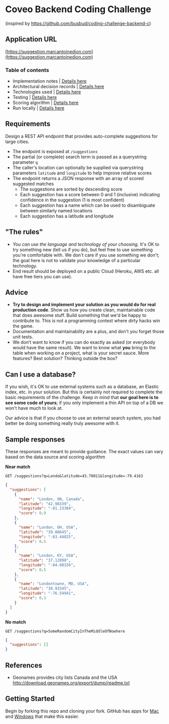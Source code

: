# Coveo Backend Coding Challenge
(inspired by https://github.com/busbud/coding-challenge-backend-c)

## Application URL
[https://suggestion.marcantoinedion.com](https://suggestion.marcantoinedion.com)

### Table of contents

- Implementation notes              | [Details here](./docs/implementation.md)
- Architectural decision records    | [Details here](./docs/adr/contents.md)
- Technologies used                 | [Details here](./docs/technologies.md)
- Testing                           | [Details here](./docs/testing.md)
- Scoring algorithm                 | [Details here](./docs/scoring.md)
- Run locally                       | [Details here](./docs/run-locally.md)

## Requirements

Design a REST API endpoint that provides auto-complete suggestions for large cities.

- The endpoint is exposed at `/suggestions`
- The partial (or complete) search term is passed as a querystring parameter `q`
- The caller's location can optionally be supplied via querystring parameters `latitude` and `longitude` to help improve relative scores
- The endpoint returns a JSON response with an array of scored suggested matches
    - The suggestions are sorted by descending score
    - Each suggestion has a score between 0 and 1 (inclusive) indicating confidence in the suggestion (1 is most confident)
    - Each suggestion has a name which can be used to disambiguate between similarly named locations
    - Each suggestion has a latitude and longitude

## "The rules"

- *You can use the language and technology of your choosing.* It's OK to try something new (tell us if you do), but feel free to use something you're comfortable with. We don't care if you use something we don't; the goal here is not to validate your knowledge of a particular technology.
- End result should be deployed on a public Cloud (Heroku, AWS etc. all have free tiers you can use).

## Advice

- **Try to design and implement your solution as you would do for real production code**. Show us how you create clean, maintainable code that does awesome stuff. Build something that we'd be happy to contribute to. This is not a programming contest where dirty hacks win the game.
- Documentation and maintainability are a plus, and don't you forget those unit tests.
- We don’t want to know if you can do exactly as asked (or everybody would have the same result). We want to know what **you** bring to the table when working on a project, what is your secret sauce. More features? Best solution? Thinking outside the box?

## Can I use a database?

If you wish, it's OK to use external systems such as a database, an Elastic index, etc. in your solution. But this is certainly not required to complete the basic requirements of the challenge. Keep in mind that **our goal here is to see some code of yours**; if you only implement a thin API on top of a DB we won't have much to look at.

Our advice is that if you choose to use an external search system, you had better be doing something really truly awesome with it.

## Sample responses

These responses are meant to provide guidance. The exact values can vary based on the data source and scoring algorithm

**Near match**

    GET /suggestions?q=Londo&latitude=43.70011&longitude=-79.4163

```json
{
  "suggestions": [
    {
      "name": "London, ON, Canada",
      "latitude": "42.98339",
      "longitude": "-81.23304",
      "score": 0.9
    },
    {
      "name": "London, OH, USA",
      "latitude": "39.88645",
      "longitude": "-83.44825",
      "score": 0.5
    },
    {
      "name": "London, KY, USA",
      "latitude": "37.12898",
      "longitude": "-84.08326",
      "score": 0.5
    },
    {
      "name": "Londontowne, MD, USA",
      "latitude": "38.93345",
      "longitude": "-76.54941",
      "score": 0.3
    }
  ]
}
```

**No match**

    GET /suggestions?q=SomeRandomCityInTheMiddleOfNowhere

```json
{
  "suggestions": []
}
```

## References

- Geonames provides city lists Canada and the USA http://download.geonames.org/export/dump/readme.txt

## Getting Started

Begin by forking this repo and cloning your fork. GitHub has apps for [Mac](http://mac.github.com/) and
[Windows](http://windows.github.com/) that make this easier.
